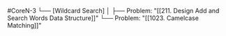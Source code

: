 #CoreN-3
└── [Wildcard Search]
    │
    ├── Problem: "[[211. Design Add and Search Words Data Structure]]"
    └── Problem: "[[1023. Camelcase Matching]]"
